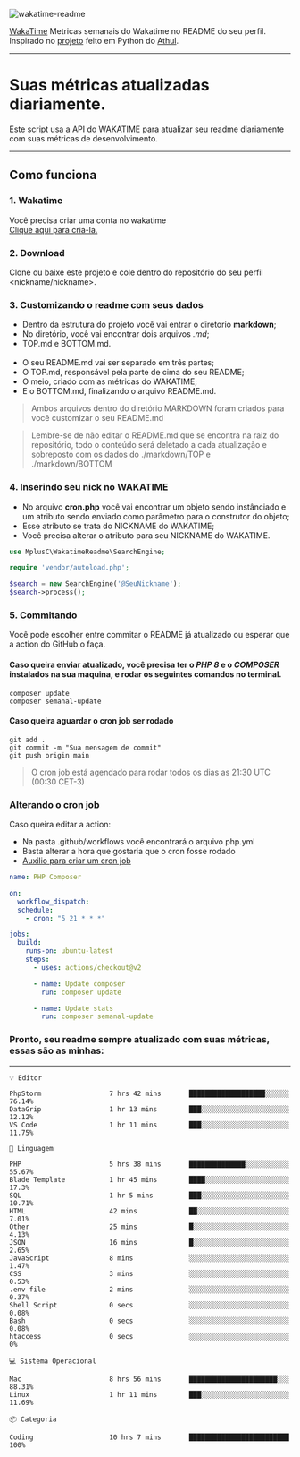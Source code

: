 ![wakatime-readme](https://socialify.git.ci/bymatheus/wakatime-readme/image?description=1&descriptionEditable=M%C3%A9tricas%20semanais%20do%20Wakatime%20no%20seu%20README%20de%20perfil.&font=KoHo&forks=1&language=1&owner=1&pattern=Signal&stargazers=1&theme=Dark)

[WakaTime](https://wakatime.com) Metricas semanais do Wakatime no README do seu perfil. <br>
Inspirado no [projeto](https://github.com/athul/waka-readme) feito em Python do [Athul](https://github.com/athul).
___

# Suas métricas atualizadas diariamente.
Este script usa a API do WAKATIME para atualizar seu readme diariamente com suas métricas de desenvolvimento.

___

## Como funciona

### 1. Wakatime
Você precisa criar uma conta no wakatime <br>
[Clique aqui para cria-la.](https://wakatime.com) 

### 2. Download
Clone ou baixe este projeto e cole dentro do repositório do seu perfil <nickname/nickname>.

### 3. Customizando o readme com seus dados
- Dentro da estrutura do projeto você vai entrar o diretorio **markdown**;  
- No diretório, você vai encontrar dois arquivos *.md*;
- TOP.md e BOTTOM.md.
<br><br>
- O seu README.md vai ser separado em três partes; 
- O TOP.md, responsável pela parte de cima do seu README;
- O meio, criado com as métricas do WAKATIME;
- E o BOTTOM.md, finalizando o arquivo README.md.<br>

> Ambos arquivos dentro do diretório MARKDOWN foram criados para você customizar o seu README.md

> Lembre-se de não editar o README.md que se encontra na raiz do repositório, todo o conteúdo será deletado a cada atualização e sobreposto com os dados do ./markdown/TOP e ./markdown/BOTTOM

### 4. Inserindo seu nick no WAKATIME
- No arquivo **cron.php** você vai encontrar um objeto sendo instânciado e um atributo sendo enviado como parâmetro para o construtor do objeto;
- Esse atributo se trata do NICKNAME do WAKATIME;
- Você precisa alterar o atributo para seu NICKNAME do WAKATIME.

```php
use MplusC\WakatimeReadme\SearchEngine;

require 'vendor/autoload.php';

$search = new SearchEngine('@SeuNickname');
$search->process();
```

### 5. Commitando
Você pode escolher entre commitar o README já atualizado ou esperar que a action do GitHub o faça. <br>

#### Caso queira enviar atualizado, você precisa ter o *PHP 8* e o *COMPOSER* instalados na sua maquina, e rodar os seguintes comandos no terminal.
```composer
composer update
composer semanal-update 
```

#### Caso queira aguardar o cron job ser rodado 
```git 
git add .
git commit -m "Sua mensagem de commit"
git push origin main
```

>O cron job está agendado para rodar todos os dias as 21:30 UTC (00:30 CET-3) 

### Alterando o cron job
Caso queira editar a action:

- Na pasta .github/workflows você encontrará o arquivo php.yml
- Basta alterar a hora que gostaria que o cron fosse rodado
- [Auxilio para criar um cron job](https://crontab.guru)

```yml
name: PHP Composer

on:
  workflow_dispatch:
  schedule:
    - cron: "5 21 * * *"

jobs:
  build:
    runs-on: ubuntu-latest
    steps:
      - uses: actions/checkout@v2

      - name: Update composer
        run: composer update

      - name: Update stats
        run: composer semanal-update
```

### Pronto, seu readme sempre atualizado com suas métricas, essas são as minhas:

___
```text
💡 Editor

PhpStorm                 7 hrs 42 mins       ███████████████████░░░░░░     76.14%
DataGrip                 1 hr 13 mins        ███░░░░░░░░░░░░░░░░░░░░░░     12.12%
VS Code                  1 hr 11 mins        ███░░░░░░░░░░░░░░░░░░░░░░     11.75%
```
```text
💬 Linguagem

PHP                      5 hrs 38 mins       ██████████████░░░░░░░░░░░     55.67%
Blade Template           1 hr 45 mins        ████░░░░░░░░░░░░░░░░░░░░░      17.3%
SQL                      1 hr 5 mins         ███░░░░░░░░░░░░░░░░░░░░░░     10.71%
HTML                     42 mins             ██░░░░░░░░░░░░░░░░░░░░░░░      7.01%
Other                    25 mins             █░░░░░░░░░░░░░░░░░░░░░░░░      4.13%
JSON                     16 mins             █░░░░░░░░░░░░░░░░░░░░░░░░      2.65%
JavaScript               8 mins              ░░░░░░░░░░░░░░░░░░░░░░░░░      1.47%
CSS                      3 mins              ░░░░░░░░░░░░░░░░░░░░░░░░░      0.53%
.env file                2 mins              ░░░░░░░░░░░░░░░░░░░░░░░░░      0.37%
Shell Script             0 secs              ░░░░░░░░░░░░░░░░░░░░░░░░░      0.08%
Bash                     0 secs              ░░░░░░░░░░░░░░░░░░░░░░░░░      0.08%
htaccess                 0 secs              ░░░░░░░░░░░░░░░░░░░░░░░░░         0%
```
```text
💻 Sistema Operacional

Mac                      8 hrs 56 mins       ██████████████████████░░░     88.31%
Linux                    1 hr 11 mins        ███░░░░░░░░░░░░░░░░░░░░░░     11.69%
```
```text
📦 Categoria

Coding                   10 hrs 7 mins       █████████████████████████       100%
```
